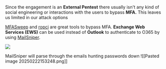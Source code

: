 Since the engagement is an **External Pentest** there usually isn't any kind of social engineering or interactions with the users to bypass **MFA.** This leaves us limited in our attack options

[MFASweep](https://github.com/dafthack/MFASweep) and [ropci](https://github.com/wunderwuzzi23/ropci) are great tools to bypass MFA. **Exchange Web Services (EWS)** can be used instead of **Outlook** to authenticate to O365 by using [MailSniper](https://github.com/dafthack/MailSniper).

![](https://pnpt.adot8.com/~gitbook/image?url=https%3A%2F%2F152155081-files.gitbook.io%2F%7E%2Ffiles%2Fv0%2Fb%2Fgitbook-x-prod.appspot.com%2Fo%2Fspaces%252FUczSr73L34emqNMDOxDg%252Fuploads%252FBe1ikoH4VHqOYesuMvxD%252Fimage.png%3Falt%3Dmedia%26token%3D47f2d2e1-fe86-423f-a513-0829d0cf7ced&width=768&dpr=4&quality=100&sign=c4b5612f&sv=2)

MailSniper will parse through the emails hunting passwords down
![[Pasted image 20250222153248.png]]